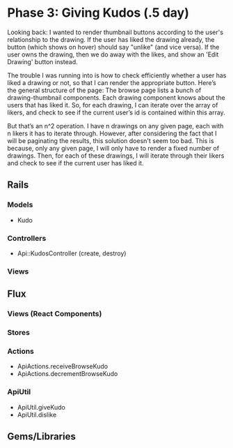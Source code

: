 # Phase 3: Giving Kudos (.5 day)

Looking back:
I wanted to render thumbnail buttons according to the user's relationship to the drawing.  If the user has liked the drawing already, the button (which shows on hover) should say "unlike" (and vice versa).  If the user owns the drawing, then we do away with the likes, and show an 'Edit Drawing' button instead.

The trouble I was running into is how to check efficiently whether a user has liked a drawing or not, so that I can render the appropriate button.  Here’s the general structure of the page: The browse page lists a bunch of drawing-thumbnail components.  Each drawing component knows about the users that has liked it.  So, for each drawing, I can iterate over the array of likers, and check to see if the current user’s id is contained within this array.

But that’s an n^2 operation.  I have n drawings on any given page, each with n likers it has to iterate through.  However, after considering the fact that I will be paginating the results, this solution doesn't seem too bad. This is because, only any given page, I will only have to render a fixed number of drawings.  Then, for each of these drawings, I will iterate through their likers and check to see if the current user has liked it. 

## Rails
### Models
* Kudo

### Controllers
* Api::KudosController (create, destroy)

### Views

## Flux
### Views (React Components)

### Stores

### Actions
* ApiActions.receiveBrowseKudo
* ApiActions.decrementBrowseKudo

### ApiUtil
* ApiUtil.giveKudo
* ApiUtil.dislike

## Gems/Libraries
